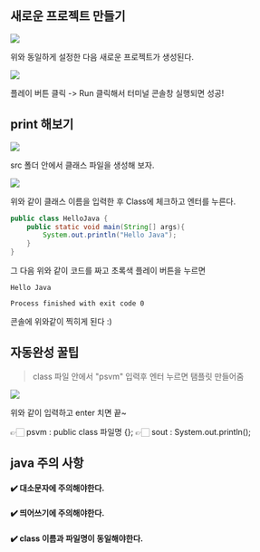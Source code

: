 ## 새로운 프로젝트 만들기
![](https://velog.velcdn.com/images/ooo3289/post/31612f78-aa6a-4145-b50d-2f464a229e12/image.png)

위와 동일하게 설정한 다음 새로운 프로젝트가 생성된다.

![](https://velog.velcdn.com/images/ooo3289/post/318d5efe-c97d-4231-b417-5c3bfa6a25d9/image.png)

플레이 버튼 클릭 -> Run 클릭해서 터미널 콘솔창 실행되면 성공!

## print 해보기
![](https://velog.velcdn.com/images/ooo3289/post/b497107f-633f-4e21-b678-5b041a0a0ae8/image.png)

src 폴더 안에서 클래스 파일을 생성해 보자.

![](https://velog.velcdn.com/images/ooo3289/post/4e38f943-ad5d-494f-8c24-b36e0c5ffbca/image.png)


위와 같이 클래스 이름을 입력한 후 Class에 체크하고 엔터를 누른다.

```java
public class HelloJava {
    public static void main(String[] args){
        System.out.println("Hello Java");
    }
}
```
그 다음 위와 같이 코드를 짜고 초록색 플레이 버튼을 누르면

```
Hello Java

Process finished with exit code 0
```

콘솔에 위와같이 찍히게 된다 :)

## 자동완성 꿀팁


> class 파일 안에서 "psvm" 입력후 엔터 누르면 탬플릿 만들어줌

![](https://velog.velcdn.com/images/ooo3289/post/b93e5172-d719-46d2-94bb-292def2e2204/image.png)

위와 같이 입력하고 enter 치면 끝~

👉🏻 psvm : public class 파일명 {};
👉🏻 sout : System.out.println();

## java 주의 사항
#### ✔️ 대소문자에 주의해야한다.
#### ✔️ 띄어쓰기에 주의해야한다.
#### ✔️ class 이름과 파일명이 동일해야한다.
